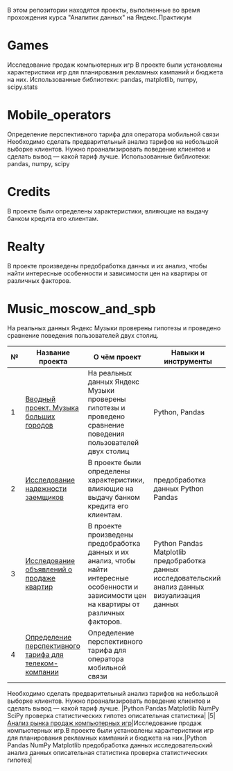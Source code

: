 В этом репозитории находятся проекты, выполненные во время прохождения курса "Аналитик данных" на Яндекс.Практикум

# Games
Исследование продаж компьютерных игр
В проекте были установлены характеристики игр для планирования рекламных кампаний и бюджета на них.
Использованные библиотеки: pandas, matplotlib, numpy, scipy.stats

# Mobile_operators
Определение перспективного тарифа для оператора мобильной связи
Необходимо сделать предварительный анализ тарифов на небольшой выборке клиентов. Нужно проанализировать поведение клиентов и сделать вывод — какой тариф лучше.
Использованные библиотеки: pandas, numpy, scipy

# Credits

В проекте были определены характеристики, влияющие на выдачу банком кредита его клиентам.

# Realty
В проекте произведены предобработка данных и их анализ, чтобы найти интересные особенности и зависимости цен на квартиры от различных факторов.

# Music_moscow_and_spb
На реальных данных Яндекс Музыки проверены гипотезы и проведено сравнение поведения пользователей двух столиц.

|№|Название проекта|О чём проект|Навыки и инструменты|
|---|---|---|---|
|1|[Вводный проект. Музыка больших городов](https://github.com/RozenkovAndrey/projects_of_yandex_practicum/tree/main/music_moscow_and_spb)|На реальных данных Яндекс Музыки проверены гипотезы и проведено сравнение поведения пользователей двух столиц|Python, Pandas|
|2|[Исследование надежности заемщиков](https://github.com/RozenkovAndrey/projects_of_yandex_practicum/blob/main/Credits/)|В проекте были определены характеристики, влияющие на выдачу банком кредита его клиентам.|предобработка данных Python Pandas|
|3|[Исследование объявлений о продаже квартир](https://github.com/RozenkovAndrey/projects_of_yandex_practicum/tree/main/Realty)|В проекте произведены предобработка данных и их анализ, чтобы найти интересные особенности и зависимости цен на квартиры от различных факторов.|Python Pandas Matplotlib предобработка данных исследовательский анализ данных визуализация данных|
|4|[Определение перспективного тарифа для телеком-компании](https://github.com/RozenkovAndrey/projects_of_yandex_practicum/tree/main/mobile%20operators)|Определение перспективного тарифа для оператора мобильной связи
Необходимо сделать предварительный анализ тарифов на небольшой выборке клиентов. Нужно проанализировать поведение клиентов и сделать вывод — какой тариф лучше.
|Python Pandas Matplotlib NumPy SciPy проверка статистических гипотез описательная статистика|
|5|[Анализ рынка продаж компьютерных игр](https://github.com/RozenkovAndrey/projects_of_yandex_practicum/tree/main/mobile%20operators)|Исследование продаж компьютерных игр.В проекте были установлены характеристики игр для планирования рекламных кампаний и бюджета на них.|Python Pandas NumPy Matplotlib предобработка данных исследовательский анализ данных описательная статистика проверка статистических гипотез|
